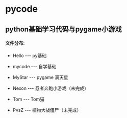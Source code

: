 # pycode
## python基础学习代码与pygame小游戏

#### 文件分布:

* Hello  --- py基础

* mycode --- 自学基础

* MyStar --- pygame 满天星

* Nexon --- 忍者奔跑小游戏（未完成）

* Tom --- Tom猫

* PvsZ --- 植物大战僵尸（未完成）

